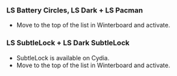 ### LS Battery Circles, LS Dark + LS Pacman
* Move to the top of the list in Winterboard and activate.

### LS SubtleLock + LS Dark SubtleLock
* SubtleLock is available on Cydia.
* Move to the top of the list in Winterboard and activate.
